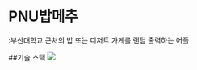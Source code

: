 <H1>PNU밥메추</H1>
:부산대학교 근처의 밥 또는 디저트 가게를 랜덤 출력하는 어플

##기술 스택
<img src="https://img.shields.io/badge/Kotlin-7F52FF?style=for-the-badge&logo=Kotlin&logoColor=white">

